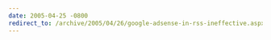 ```yaml
---
date: 2005-04-25 -0800
redirect_to: /archive/2005/04/26/google-adsense-in-rss-ineffective.aspx/
---
```

